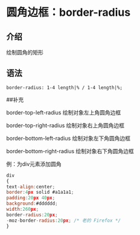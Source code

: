 # 圆角边框：border-radius

## 介绍

绘制圆角的矩形

## 语法

```
border-radius: 1-4 length|% / 1-4 length|%;
```

##补充

border-top-left-radius 绘制对象左上角圆角边框

border-top-right-radius 绘制对象右上角圆角边框

border-bottom-left-radius 绘制对象左下角圆角边框

border-bottom-right-radius 绘制对象右下角圆角边框

例：为div元素添加圆角

```javascript
div
{
text-align:center;
border:4px solid #a1a1a1;
padding:20px 40px;
background:#dddddd;
width:260px;
border-radius:20px;
-moz-border-radius:20px; /* 老的 Firefox */
}
```
